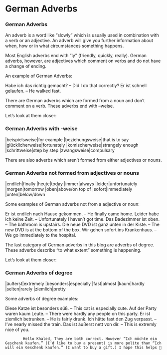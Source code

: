 # German Adverbs

[](http://www.jabbalab.com/blog/wp-content/uploads/2011/06/adverbs1.jpg)

### German Adverbs

An adverb is a word like “slowly” which is usually used in combination with a verb or an adjective. An adverb will give you further information about when, how or in what circumstances something happens.

Most English adverbs end with “ly” (friendly, quickly, really). German adverbs, however, are adjectives which comment on verbs and do not have a change of ending.

An example of German Adverbs:

Habe ich das richtig gemacht? – Did I do that correctly?
Er ist schnell gelaufen. – He walked fast.

There are German adverbs which are formed from a noun and don’t comment on a verb. These adverbs end with –weise.

Let’s look at them closer:

### German Adverbs with -weise
|beispielsweise|for example
|beziehungsweise|that is to say
|glücklicherweise|fortunately
|komischerweise|strangely enough
|schrittweise|step by step
|zwangsweise|compulsary

There are also adverbs which aren’t formed from either adjectives or nouns.

### German Adverbs not formed from adjectives or nouns
|endlich|finally
|heute|today
|immer|always
|leider|unfortunately
|morgen|tomorrow
|oben|above/on top of
|sofort|immediately
|unten|below/down

Some examples of German adverbs not from a adjective or noun:

Er ist endlich nach Hause gekommen. – He finally came home.
Leider habe ich keine Zeit. – Unfortunately I haven’t got time.
Das Badezimmer ist oben. – The bathroom is upstairs.
Die neue DVD ist ganz unten in der Kiste. – The new DVD is at the bottom of the box.
Wir gehen sofort ins Krankenhaus. – We go immediately to the hospital.

The last category of German adverbs in this blog are adverbs of degree. These adverbs describe “to what extent” something is happening.

Let’s look at them closer:

### German Adverbs of degree
|äußerst|extremely
|besonders|especially
|fast|almost
|kaum|hardly
|selten|rarely
|ziemlich|pretty

Some adverbs of degree examples:

Diese Katze ist besonders süß. – This cat is especially cute.
Auf der Party waren kaum Leute. – There were hardly any people on this party.
Er ist ziemlich betrunken. – He is fairly drunk.
Ich hätte fast den Zug verpasst. – I’ve nearly missed the train.
Das ist äußerst nett von dir. – This is extremly nice of you.

                    


        
        
            Hello Khaled, They are both correct. However “Ich möchte ein Geschenk kaufen.” (I’d like to buy a present) is more polite than “Ich will ein Geschenk kaufen.” (I want to buy a gift.) I hope this helps 🙂

        

    
